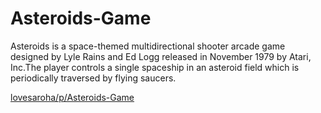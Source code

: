 # Asteroids-Game
Asteroids is a space-themed multidirectional shooter arcade game designed by Lyle Rains and Ed Logg released in November 1979 by Atari, Inc.The player controls a single spaceship in an asteroid field which is periodically traversed by flying saucers.

 [lovesaroha/p/Asteroids-Game](https://lovesaroha.com/p/Asteroids-Game)
